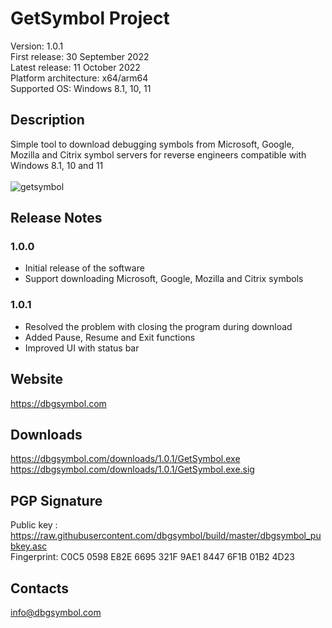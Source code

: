 <h1>GetSymbol Project</h1>

Version: 1.0.1 <br>
First release: 30 September 2022 <br>
Latest release: 11 October 2022 <br>
Platform architecture: x64/arm64 <br>
Supported OS: Windows 8.1, 10, 11 <br>

## Description

Simple tool to download debugging symbols from Microsoft, Google, Mozilla and Citrix symbol servers for reverse engineers compatible with Windows 8.1, 10 and 11 <br><br>
![getsymbol](https://user-images.githubusercontent.com/114739778/194984217-c7c5cf6e-7dac-4e30-abcc-26ac24104353.png)

## Release Notes
### 1.0.0
- Initial release of the software
- Support downloading Microsoft, Google, Mozilla and Citrix symbols
### 1.0.1
- Resolved the problem with closing the program during download
- Added Pause, Resume and Exit functions
- Improved UI with status bar

## Website
https://dbgsymbol.com

## Downloads
https://dbgsymbol.com/downloads/1.0.1/GetSymbol.exe <br>
https://dbgsymbol.com/downloads/1.0.1/GetSymbol.exe.sig

## PGP Signature
Public key : https://raw.githubusercontent.com/dbgsymbol/build/master/dbgsymbol_pubkey.asc <br>
Fingerprint: C0C5 0598 E82E 6695 321F 9AE1 8447 6F1B 01B2 4D23

## Contacts
info@dbgsymbol.com
